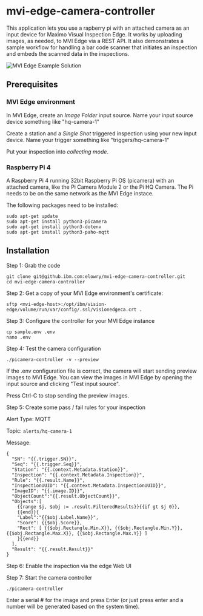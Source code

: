 # mvi-edge-camera-controller

This application lets you use a rapberry pi with an attached camera as an input device for Maximo Visual Inspection Edge.
It works by uploading images, as needed, to MVI Edge via a REST API.  It also demonstrates a sample workflow for handling a bar code scanner that initiates an inspection and embeds the scanned data in the inspections.

![MVI Edge Example Solution](https://github.ibm.com/elowry/mvi-edge-camera-controller/blob/main/docs/solution.drawio.png?raw=true)

## Prerequisites

### MVI Edge environment

In MVI Edge, create an *Image Folder* input source.  Name your input source device something like "hq-camera-1"

Create a station and a *Single Shot* triggered inspection using your new input device.  Name your trigger something like "triggers/hq-camera-1"

Put your inspection into *collecting mode*.

### Raspberry Pi 4

A Raspberry Pi 4 running 32bit Raspberry Pi OS (picamera) with an attached camera, like the Pi Camera Module 2 or the Pi HQ Camera.
The Pi needs to be on the same network as the MVI Edge instace.

The following packages need to be installed:
```
sudo apt-get update
sudo apt-get install python3-picamera
sudo apt-get install python3-dotenv
sudo apt-get install python3-paho-mqtt
```

## Installation

Step 1: Grab the code

```
git clone git@github.ibm.com:elowry/mvi-edge-camera-controller.git
cd mvi-edge-camera-controller
```

Step 2: Get a copy of your MVI Edge environment's certificate:

```
sftp <mvi-edge-host>:/opt/ibm/vision-edge/volume/run/var/config/.ssl/visionedgeca.crt .
```

Step 3: Configure the controller for your MVI Edge instance

```
cp sample.env .env
nano .env
```

Step 4: Test the camera configuration

```
./picamera-controller -v --preview
```

If the .env configuration file is correct, the camera will start sending preview images to MVI Edge.  You can view the images in MVI Edge by opening the input source and clicking "Test input source".


Press Ctrl-C to stop sending the preview images.


Step 5: Create some pass / fail rules for your inspection

Alert Type: MQTT

Topic: `alerts/hq-camera-1`

Message:
```
{
  "SN": "{{.trigger.SN}}",
  "Seq": "{{.trigger.Seq}}",
  "Station": "{{.context.Metadata.Station}}",
  "Inspection": "{{.context.Metadata.Inspection}}",
  "Rule": "{{.result.Name}}",
  "InspectionUUID": "{{.context.Metadata.InspectionUUID}}",
  "ImageID": "{{.image.ID}}",
  "ObjectCount":"{{.result.ObjectCount}}",
  "Objects":[
    {{range $j, $obj := .result.FilteredResults}}{{if gt $j 0}},
    {{end}}{
    "Label":"{{$obj.Label.Name}}",
    "Score": {{$obj.Score}},
    "Rect": [ {{$obj.Rectangle.Min.X}}, {{$obj.Rectangle.Min.Y}}, {{$obj.Rectangle.Max.X}}, {{$obj.Rectangle.Max.Y}} ]
    }{{end}}
  ],
  "Result": "{{.result.Result}}"
}
```

Step 6: Enable the inspection via the edge Web UI

Step 7: Start the camera controller

```
./picamera-controller
```

Enter a serial # for the image and press Enter (or just press enter and a number will be generated based on the system time).
